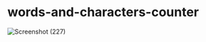 # words-and-characters-counter
![Screenshot (227)](https://user-images.githubusercontent.com/58084456/145093121-9d196e2b-011a-4c60-81a8-712200dff8f7.png)
